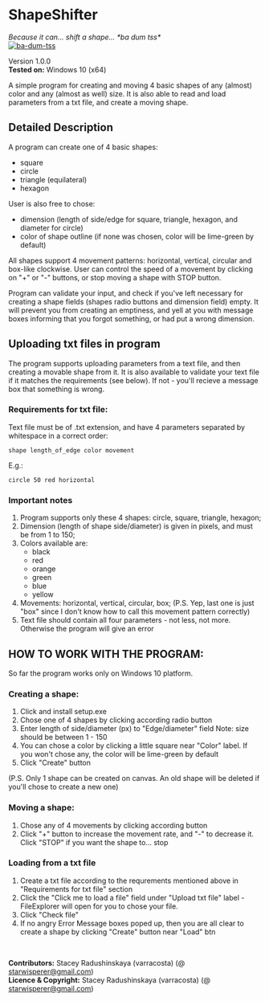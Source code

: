 <h1>ShapeShifter</h1>
<i>Because it can... shift a shape... *ba dum tss*</i></br>
<a href='https://postimages.org/' target='_blank'><img src='https://i.postimg.cc/fbFBqqSY/ba-dum-tss.png' border='0' alt='ba-dum-tss'/></a></br>


Version 1.0.0 </br>
<b>Tested on:</b> Windows 10 (x64)</br>

A simple program for creating and moving 4 basic shapes of any (almost) color and any (almost  as well) size. 
It is also able to read and load parameters from a txt file, and create a moving shape. 

<h2> Detailed Description </h2>

A program can create one of 4 basic shapes: 
- square 
- circle 
- triangle (equilateral)
- hexagon 

User is also free to chose:
- dimension (length of side/edge for square, triangle, hexagon, and diameter for circle)
- color of shape outline (if none was chosen, color will be lime-green by default)

All shapes support 4 movement patterns: horizontal, vertical, circular and box-like clockwise. User can control the speed of a movement
by clicking on "+" or "-" buttons, or stop moving a shape with STOP button.


Program can validate your input, and check if you've left necessary for creating a shape fields (shapes radio buttons and dimension field) empty. 
It will prevent you from creating an emptiness, and yell at you with message boxes informing that you forgot something, or had put a wrong dimension. 



<h2> Uploading txt files in program </h2>

The program supports uploading parameters from a text file, and then creating a movable shape from it. It is also available to validate your text file if it matches 
the requirements (see below). If not - you'll recieve a message box that something is wrong. 

<h3> Requirements for txt file: </h3>
Text file must be of .txt extension, and have 4 parameters separated by whitespace in a correct order:

`shape length_of_edge color movement `

E.g.: 

`circle 50 red horizontal`

<h3>Important notes</h3>

1) Program supports only these 4 shapes: circle, square, triangle, hexagon;
2) Dimension (length of shape side/diameter) is given in pixels, and must be from 1 to 150;
3) Colors available are: 
	- black
	- red
	- orange
	- green
	- blue
	- yellow
4) Movements: horizontal, vertical, circular, box; 
(P.S. Yep, last one is just "box" since I don't know how to call this movement pattern correctly)
5) Text file should contain all four parameters - not less, not more. Otherwise the program will give an error



<h2>HOW TO WORK WITH THE PROGRAM:</h2> 

So far the program works only on Windows 10 platform.

<h3>Creating a shape:</h3>

1) Click and install setup.exe
2) Chose one of 4 shapes by clicking according radio button
3) Enter length of side/diameter (px) to "Edge/diameter" field
	Note: size should be between 1 - 150 
4) You can chose a color by clicking a little square near "Color" label. If you won't chose any, the color will be lime-green by default
5) Click "Create" button

(P.S. Only 1 shape can be created on canvas. An old shape will be deleted if you'll chose to create a new one)

<h3>Moving a shape:</h3>

1) Chose any of 4 movements by clicking according button
2) Click "+" button to increase the movement rate, and "-" to decrease it. Click "STOP" if you want the shape to... stop


<h3>Loading from a txt file</h3>

1) Create a txt file according to the requrements mentioned above in "Requirements for txt file" section
2) Click the "Click me to load a file" field under "Upload txt file" label - FileExplorer will open for you to chose your file. 
3) Click "Check file"
4) If no angry Error Message boxes poped up, then you are all clear to create a shape by clicking "Create" button near "Load" btn </br>
</br>


<b>Contributors:</b> Stacey Radushinskaya (varracosta) (@ starwisperer@gmail.com)</br>
<b>Licence & Copyright:</b> Stacey Radushinskaya (varracosta) (@ starwisperer@gmail.com)</br>




